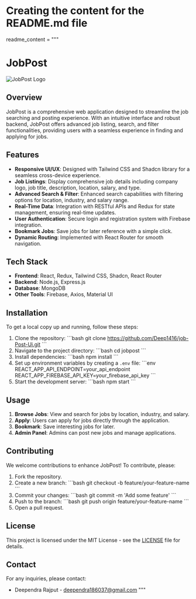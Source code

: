 # Creating the content for the README.md file
readme_content = """
# JobPost

![JobPost Logo](link-to-logo-if-any)

## Overview

JobPost is a comprehensive web application designed to streamline the job searching and posting experience. With an intuitive interface and robust backend, JobPost offers advanced job listing, search, and filter functionalities, providing users with a seamless experience in finding and applying for jobs.

## Features

- **Responsive UI/UX**: Designed with Tailwind CSS and Shadcn library for a seamless cross-device experience.
- **Job Listings**: Display comprehensive job details including company logo, job title, description, location, salary, and type.
- **Advanced Search & Filter**: Enhanced search capabilities with filtering options for location, industry, and salary range.
- **Real-Time Data**: Integration with RESTful APIs and Redux for state management, ensuring real-time updates.
- **User Authentication**: Secure login and registration system with Firebase integration.
- **Bookmark Jobs**: Save jobs for later reference with a simple click.
- **Dynamic Routing**: Implemented with React Router for smooth navigation.

## Tech Stack

- **Frontend**: React, Redux, Tailwind CSS, Shadcn, React Router
- **Backend**: Node.js, Express.js
- **Database**: MongoDB
- **Other Tools**: Firebase, Axios, Material UI

## Installation

To get a local copy up and running, follow these steps:

1. Clone the repository:
   \`\`\`bash
   git clone https://github.com/Deep1416/job-Post-Ui.git
   \`\`\`
2. Navigate to the project directory:
   \`\`\`bash
   cd jobpost
   \`\`\`
3. Install dependencies:
   \`\`\`bash
   npm install
   \`\`\`
4. Set up environment variables by creating a `.env` file:
   \`\`\`env
   REACT_APP_API_ENDPOINT=your_api_endpoint
   REACT_APP_FIREBASE_API_KEY=your_firebase_api_key
   \`\`\`
5. Start the development server:
   \`\`\`bash
   npm start
   \`\`\`

## Usage

1. **Browse Jobs**: View and search for jobs by location, industry, and salary.
2. **Apply**: Users can apply for jobs directly through the application.
3. **Bookmark**: Save interesting jobs for later.
4. **Admin Panel**: Admins can post new jobs and manage applications.

## Contributing

We welcome contributions to enhance JobPost! To contribute, please:

1. Fork the repository.
2. Create a new branch:
   \`\`\`bash
   git checkout -b feature/your-feature-name
   \`\`\`
3. Commit your changes:
   \`\`\`bash
   git commit -m 'Add some feature'
   \`\`\`
4. Push to the branch:
   \`\`\`bash
   git push origin feature/your-feature-name
   \`\`\`
5. Open a pull request.

## License

This project is licensed under the MIT License - see the [LICENSE](LICENSE) file for details.

## Contact

For any inquiries, please contact:
- Deependra Rajput - deependra186037@gmail.com
"""


